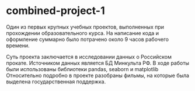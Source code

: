 # combined-project-1
Один из первых крупных учебных проектов, выполненных при прохождении образовательного курса.
На написание кода и оформление суммарно было потрачено около 9 часов рабочего времени. 

Суть проекта заключается в исследовании данных о Российском прокате.
Источником данных является БД Минкульта РФ.
В ходе работы были использованы библиотеки pandas, seaborn и matplotlib
Относительно подробно в проекте разобраны фильмы, на которые была выделена государственная поддержка.
